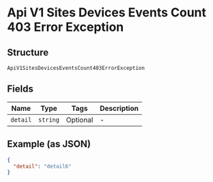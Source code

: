 
# Api V1 Sites Devices Events Count 403 Error Exception

## Structure

`ApiV1SitesDevicesEventsCount403ErrorException`

## Fields

| Name | Type | Tags | Description |
|  --- | --- | --- | --- |
| `detail` | `string` | Optional | - |

## Example (as JSON)

```json
{
  "detail": "detail6"
}
```

